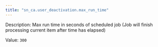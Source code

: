 ```yaml
---
title: "sn_ca.user_deactivation.max_run_time"
---
```


Description: Max run time in seconds of scheduled job (Job will finish processing current item after time has elapsed)

Value: `300`